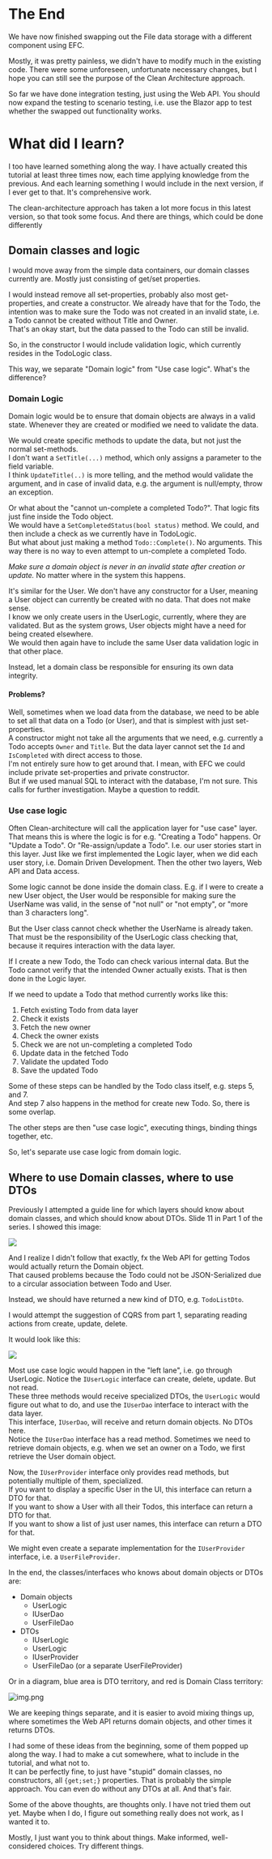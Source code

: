 # The End

We have now finished swapping out the File data storage with a different component using EFC.

Mostly, it was pretty painless, we didn't have to modify much in the existing code. There were some unforeseen, unfortunate necessary changes, but I hope you can still see the purpose of the Clean Architecture approach.

So far we have done integration testing, just using the Web API. You should now expand the testing to scenario testing, i.e. use the Blazor app to test whether the swapped out functionality works.

# What did I learn?
I too have learned something along the way. I have actually created this tutorial at least three times now, each time applying knowledge from the previous.
And each learning something I would include in the next version, if I ever get to that. It's comprehensive work.

The clean-architecture approach has taken a lot more focus in this latest version, so that took some focus.
And there are things, which could be done differently

## Domain classes and logic
I would move away from the simple data containers, our domain classes currently are.
Mostly just consisting of get/set properties. 

I would instead remove all set-properties, probably also most get-properties, and create a constructor.
We already have that for the Todo, the intention was to make sure the Todo was
not created in an invalid state, i.e. a Todo cannot be created without Title and Owner.\
That's an okay start, but the data passed to the Todo can still be invalid.

So, in the constructor I would include validation logic, which currently resides in the TodoLogic class.

This way, we separate "Domain logic" from "Use case logic". What's the difference?

### Domain Logic
Domain logic would be to ensure that domain objects are always in a valid state. 
Whenever they are created or modified we need to validate the data.

We would create specific methods to update the data, but not just the normal set-methods.\
I don't want a `SetTitle(...)` method, which only assigns a parameter to the field variable.\
I think `UpdateTitle(..)` is more telling, and the method would validate the argument, and in case of invalid data, e.g. the argument is null/empty, throw an exception.

Or what about the "cannot un-complete a completed Todo?". That logic fits just fine inside the Todo object.\
We would have a `SetCompletedStatus(bool status)` method. We could, and then include a check as we currently have in TodoLogic.\
But what about just making a method `Todo::Complete()`. No arguments. This way there is no way to even attempt to un-complete a completed Todo.

_Make sure a domain object is never in an invalid state after creation or update._ No matter where in the system this happens.

It's similar for the User. We don't have any constructor for a User, meaning a User object can currently be created with no data. That does not make sense.\
I know we only create users in the UserLogic, currently, where they are validated. But as the system grows, User objects might have a need for being created elsewhere.\
We would then again have to include the same User data validation logic in that other place.

Instead, let a domain class be responsible for ensuring its own data integrity.

#### Problems?
Well, sometimes when we load data from the database, we need to be able to set all that data on a Todo (or User), and that is simplest with just set-properties.\
A constructor might not take all the arguments that we need, e.g. currently a Todo accepts `Owner` and `Title`. But the data layer cannot set the `Id` and `IsCompleted` with direct access to those.\
I'm not entirely sure how to get around that. I mean, with EFC we could include private set-properties and private constructor.\
But if we used manual SQL to interact with the database, I'm not sure. This calls for further investigation. Maybe a question to reddit.

### Use case logic
Often Clean-architecture will call the application layer for "use case" layer. 
That means this is where the logic is for e.g. "Creating a Todo" happens. Or "Update a Todo". 
Or "Re-assign/update a Todo". I.e. our user stories start in this layer. 
Just like we first implemented the Logic layer, when we did each user story, i.e. Domain Driven Development. Then the other two layers, Web API and Data access.

Some logic cannot be done inside the domain class. 
E.g. if I were to create a new User object, the User would be responsible for making sure the 
UserName was valid, in the sense of "not null" or "not empty", or "more than 3 characters long".

But the User class cannot check whether the UserName is already taken. That must be the responsibility of the UserLogic class checking that, because it requires interaction with the data layer.

If I create a new Todo, the Todo can check various internal data. But the Todo cannot verify that the intended Owner actually exists. That is then done in the Logic layer.

If we need to update a Todo that method currently works like this:

1) Fetch existing Todo from data layer
2) Check it exists
3) Fetch the new owner
4) Check the owner exists
5) Check we are not un-completing a completed Todo
6) Update data in the fetched Todo
7) Validate the updated Todo
8) Save the updated Todo

Some of these steps can be handled by the Todo class itself, e.g. steps 5, and 7.\
And step 7 also happens in the method for create new Todo. So, there is some overlap.

The other steps are then "use case logic", executing things, binding things together, etc.

So, let's separate use case logic from domain logic.



## Where to use Domain classes, where to use DTOs

Previously I attempted a guide line for which layers should know about domain classes, and which should know about DTOs.
Slide 11 in Part 1 of the series. I showed this image:

![](Resources/DtosAndDomains.png)

And I realize I didn't follow that exactly, fx the Web API for getting Todos would actually return the Domain object.\
That caused problems because the Todo could not be JSON-Serialized due to a circular association between Todo and User.

Instead, we should have returned a new kind of DTO, e.g. `TodoListDto`.

I would attempt the suggestion of CQRS from part 1, separating reading actions from create, update, delete.

It would look like this:

![](Resources/CQRS.svg)

Most use case logic would happen in the "left lane", i.e. go through UserLogic. Notice the `IUserLogic` interface can create, delete, update. But not read.\
These three methods would receive specialized DTOs, the `UserLogic` would figure out what to do, and use the `IUserDao` interface to interact with the data layer.\
This interface, `IUserDao`, will receive and return domain objects. No DTOs here.\
Notice the `IUserDao` interface has a read method. Sometimes we need to retrieve domain objects, e.g. when we set an owner on a Todo, we first retrieve the User domain object.

Now, the `IUserProvider` interface only provides read methods, but potentially multiple of them, specialized.\
If you want to display a specific User in the UI, this interface can return a DTO for that.\
If you want to show a User with all their Todos, this interface can return a DTO for that.\
If you want to show a list of just user names, this interface can return a DTO for that.

We might even create a separate implementation for the `IUserProvider` interface, i.e. a `UserFileProvider`.

In the end, the classes/interfaces who knows about domain objects or DTOs are:
* Domain objects
  * UserLogic
  * IUserDao
  * UserFileDao
* DTOs
  * IUserLogic
  * UserLogic
  * IUserProvider
  * UserFileDao (or a separate UserFileProvider)

Or in a diagram, blue area is DTO territory, and red is Domain Class territory:


![img.png](Resources/KnowDmOrDto.png)

We are keeping things separate, and it is easier to avoid mixing things up, where sometimes the Web API returns domain objects, and other times it returns DTOs.

I had some of these ideas from the beginning, some of them popped up along the way. I had to make a cut somewhere, what to include in the tutorial, and what not to.\
It can be perfectly fine, to just have "stupid" domain classes, no constructors, all `{get;set;}` properties. That is probably the simple approach. You can even do without any DTOs at all. And that's fair.

Some of the above thoughts, are thoughts only. I have not tried them out yet. Maybe when I do, I figure out something really does not work, as I wanted it to.

Mostly, I just want you to think about things. Make informed, well-considered choices. Try different things.